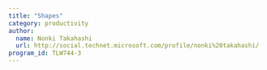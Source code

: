 ```yaml
---
title: "Shapes"
category: productivity
author:
  name: Nonki Takahashi
  url: http://social.technet.microsoft.com/profile/nonki%20takahashi/
program_id: TLW744-3
---
```

